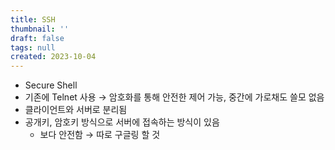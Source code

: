 ```yaml
---
title: SSH
thumbnail: ''
draft: false
tags: null
created: 2023-10-04
---
```


* Secure Shell
* 기존에 Telnet 사용 → 암호화를 통해 안전한 제어 가능, 중간에 가로채도 쓸모 없음
* 클라이언트와 서버로 분리됨
* 공개키, 암호키 방식으로 서버에 접속하는 방식이 있음
  * 보다 안전함 → 따로 구글링 할 것
